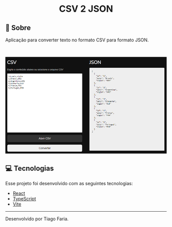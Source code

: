 <h1 align="center">CSV 2 JSON</h1>

## 🔖 Sobre

Aplicação para converter texto no formato CSV para formato JSON.

<br>

<p align="center">
	<img src="../.github/csv-2-json.png" alt="CSV 2 JSON" />
</p>

## 💻 Tecnologias

Esse projeto foi desenvolvido com as seguintes tecnologias:

- [React](https://pt-br.reactjs.org/)
- [TypeScript](https://www.typescriptlang.org/)
- [Vite](https://vitejs.dev/)

---

Desenvolvido por Tiago Faria.